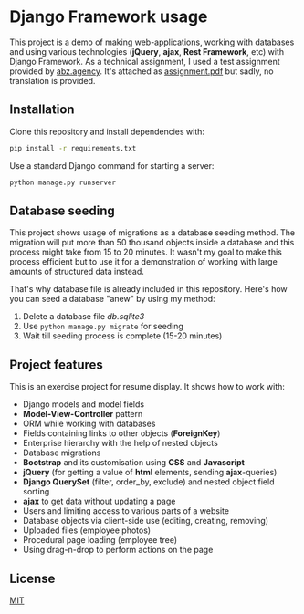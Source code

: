 # Django Framework usage

This project is a demo of making web-applications, working with databases and using various technologies (**jQuery**, **ajax**, **Rest Framework**, etc) with Django Framework. As a technical assignment, I used a test assignment provided by [abz.agency](https://abz.agency/). It's attached as [assignment.pdf](assignment.pdf) but sadly, no translation is provided.

## Installation

Clone this repository and install dependencies with:

```bash
pip install -r requirements.txt
```

Use a standard Django command for starting a server:

```bash
python manage.py runserver
```

## Database seeding

This project shows usage of migrations as a database seeding method. The migration will put more than 50 thousand objects inside a database and this process might take from 15 to 20 minutes. It wasn't my goal to make this process efficient but to use it for a demonstration of working with large amounts of structured data instead.

That's why database file is already included in this repository. Here's how you can seed a database "anew" by using my method:

1. Delete a database file *db.sqlite3*
2. Use ```python manage.py migrate``` for seeding
3. Wait till seeding process is complete (15-20 minutes)

## Project features

This is an exercise project for resume display. It shows how to work with:
- Django models and model fields
- **Model-View-Controller** pattern
- ORM while working with databases
- Fields containing links to other objects (**ForeignKey**)
- Enterprise hierarchy with the help of nested objects
- Database migrations
- **Bootstrap** and its customisation using **CSS** and **Javascript**
- **jQuery** (for getting a value of **html** elements, sending **ajax**-queries)
- **Django QuerySet** (filter, order_by, exclude) and nested object field sorting
- **ajax** to get data without updating a page
- Users and limiting access to various parts of a website
- Database objects via client-side use (editing, creating, removing)
- Uploaded files (employee photos)
- Procedural page loading (employee tree)
- Using drag-n-drop to perform actions on the page

## License
[MIT](https://choosealicense.com/licenses/mit/)